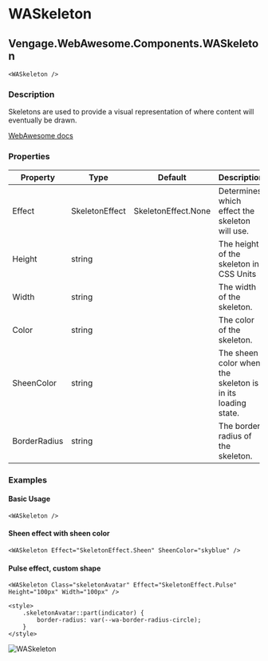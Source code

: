 ﻿# WASkeleton
## Vengage.WebAwesome.Components.WASkeleton

```HTML+Razor
<WASkeleton />
```

### Description
Skeletons are used to provide a visual representation of where content will eventually be drawn.

[WebAwesome docs](https://webawesome.com/docs/components/skeleton/)

### Properties
| Property | Type   | Default | Description                              |
|----------|--------|---------|------------------------------------------|
| Effect | SkeletonEffect | SkeletonEffect.None | Determines which effect the skeleton will use. |
| Height | string |  | The height of the skeleton in CSS Units |
| Width | string |  | The width of the skeleton. |
| Color | string |  | The color of the skeleton. |
| SheenColor | string |  | The sheen color when the skeleton is in its loading state. |
| BorderRadius | string |  | The border radius of the skeleton. |

### Examples

#### Basic Usage
```HTML+Razor
<WASkeleton />
```

#### Sheen effect with sheen color
```HTML+Razor
<WASkeleton Effect="SkeletonEffect.Sheen" SheenColor="skyblue" />
```

#### Pulse effect, custom shape
```HTML+Razor
<WASkeleton Class="skeletonAvatar" Effect="SkeletonEffect.Pulse" Height="100px" Width="100px" />

<style>
    .skeletonAvatar::part(indicator) {
        border-radius: var(--wa-border-radius-circle);
    }
</style>
````
![WASkeleton](https://github.com/user-attachments/assets/55180ac5-4524-4064-b6bb-4fd0ab9c5983)